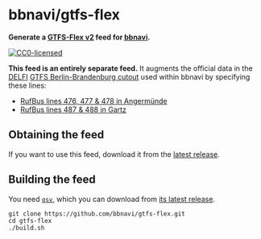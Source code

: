 # bbnavi/gtfs-flex

**Generate a [GTFS-Flex v2](https://github.com/MobilityData/gtfs-flex/blob/130eb67c7dfac846b74625747e2623429d9f8f64/spec/reference.md) feed for [bbnavi](https://bbnavi.de).**

[![CC0-licensed](https://img.shields.io/github/license/bbnavi/gtfs-flex.svg)](LICENSE)

**This feed is an entirely separate feed.** It augments the official data in the [DELFI](https://www.delfi.de) [GTFS Berlin-Brandenburg cutout](https://gtfs.mfdz.de/DELFI.BB.gtfs.zip) used within bbnavi by specifying these lines:

- [RufBus lines 476, 477 & 478 in Angermünde](https://uvg-online.com/rufbus-angermuende/)
- [RufBus lines 487 & 488 in Gartz](https://uvg-online.com/rufbus-gartz/)


## Obtaining the feed

If you want to use this feed, download it from the [latest release](https://github.com/bbnavi/gtfs-flex/releases/latest).


## Building the feed

You need [`qsv`](https://github.com/jqnatividad/qsv), which you can download from [its latest release](https://github.com/jqnatividad/qsv/releases/latest).

```shell
git clone https://github.com/bbnavi/gtfs-flex.git
cd gtfs-flex
./build.sh
```
